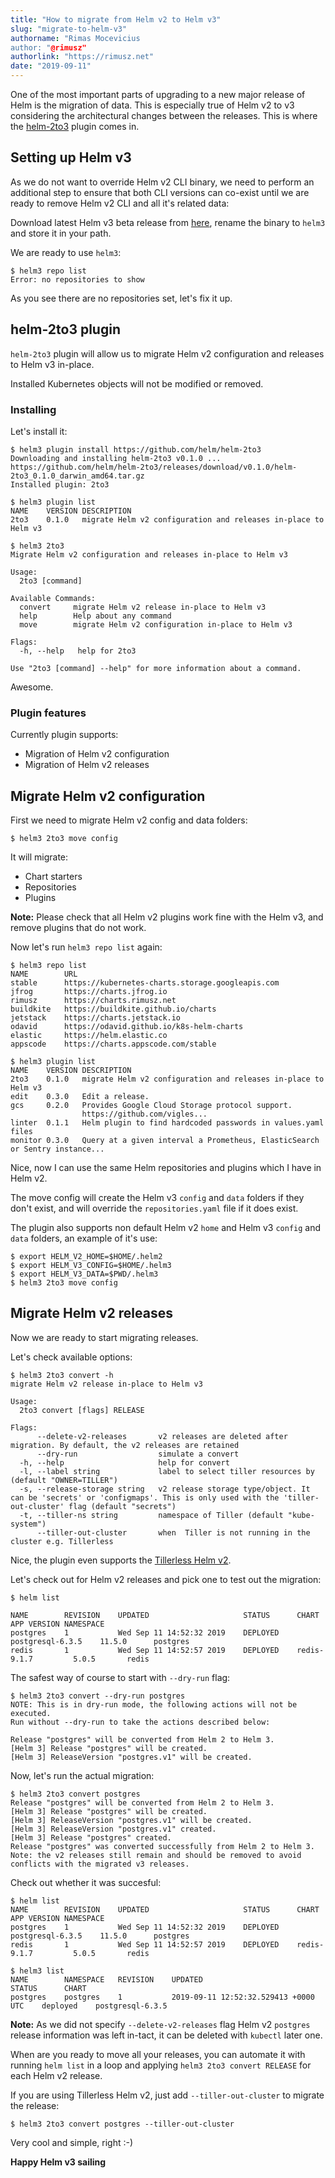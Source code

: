 ```yaml
---
title: "How to migrate from Helm v2 to Helm v3"
slug: "migrate-to-helm-v3"
authorname: "Rimas Mocevicius
author: "@rimusz"
authorlink: "https://rimusz.net"
date: "2019-09-11"
---
```


One of the most important parts of upgrading to a new major release of Helm is the migration of data. This is especially true of Helm v2 to v3 considering the architectural changes between the releases. This is where the [helm-2to3](https://github.com/helm/helm-2to3) plugin comes in.

## Setting up Helm v3

As we do not want to override Helm v2 CLI binary, we need to perform an additional step to ensure that both CLI versions can co-exist until we are ready to remove Helm v2 CLI and all it's related data:

Download latest Helm v3 beta release from [here](https://github.com/helm/helm/releases), rename the binary to `helm3` and store it in your path.

We are ready to use `helm3`:

```
$ helm3 repo list
Error: no repositories to show
```

As you see there are no repositories set, let's fix it up.

## helm-2to3 plugin

`helm-2to3` plugin will allow us to migrate Helm v2 configuration and releases to Helm v3 in-place.

Installed Kubernetes objects will not be modified or removed.

### Installing

Let's install it:

```
$ helm3 plugin install https://github.com/helm/helm-2to3
Downloading and installing helm-2to3 v0.1.0 ...
https://github.com/helm/helm-2to3/releases/download/v0.1.0/helm-2to3_0.1.0_darwin_amd64.tar.gz
Installed plugin: 2to3
```

```
$ helm3 plugin list
NAME	VERSION	DESCRIPTION
2to3	0.1.0  	migrate Helm v2 configuration and releases in-place to Helm v3
```

```
$ helm3 2to3
Migrate Helm v2 configuration and releases in-place to Helm v3

Usage:
  2to3 [command]

Available Commands:
  convert     migrate Helm v2 release in-place to Helm v3
  help        Help about any command
  move        migrate Helm v2 configuration in-place to Helm v3

Flags:
  -h, --help   help for 2to3

Use "2to3 [command] --help" for more information about a command.
```

Awesome.

### Plugin features

Currently plugin supports:

- Migration of Helm v2 configuration
- Migration of Helm v2 releases

## Migrate Helm v2 configuration

First we need to migrate Helm v2 config and data folders:

```
$ helm3 2to3 move config
```

It will migrate:

- Chart starters
- Repositories
- Plugins

**Note:** Please check that all Helm v2 plugins work fine with the Helm v3, and remove plugins that do not work.

Now let's run `helm3 repo list` again:

```
$ helm3 repo list
NAME       	URL
stable     	https://kubernetes-charts.storage.googleapis.com
jfrog      	https://charts.jfrog.io
rimusz     	https://charts.rimusz.net
buildkite  	https://buildkite.github.io/charts
jetstack   	https://charts.jetstack.io
odavid     	https://odavid.github.io/k8s-helm-charts
elastic    	https://helm.elastic.co
appscode   	https://charts.appscode.com/stable

$ helm3 plugin list
NAME   	VERSION	DESCRIPTION
2to3   	0.1.0  	migrate Helm v2 configuration and releases in-place to Helm v3
edit   	0.3.0  	Edit a release.
gcs    	0.2.0  	Provides Google Cloud Storage protocol support.
       	       	https://github.com/vigles...
linter 	0.1.1  	Helm plugin to find hardcoded passwords in values.yaml files
monitor	0.3.0  	Query at a given interval a Prometheus, ElasticSearch or Sentry instance...
```

Nice, now I can use the same Helm repositories and plugins which I have in Helm v2.

The move config will create the Helm v3 `config` and `data` folders if they don't exist, and will override the `repositories.yaml` file if it does exist.

The plugin also supports non default Helm v2 `home` and Helm v3 `config` and `data` folders, an example of it's use:

```
$ export HELM_V2_HOME=$HOME/.helm2
$ export HELM_V3_CONFIG=$HOME/.helm3
$ export HELM_V3_DATA=$PWD/.helm3
$ helm3 2to3 move config
```

## Migrate Helm v2 releases

Now we are ready to start migrating releases.

Let's check available options:

```
$ helm3 2to3 convert -h
migrate Helm v2 release in-place to Helm v3

Usage:
  2to3 convert [flags] RELEASE

Flags:
      --delete-v2-releases       v2 releases are deleted after migration. By default, the v2 releases are retained
      --dry-run                  simulate a convert
  -h, --help                     help for convert
  -l, --label string             label to select tiller resources by (default "OWNER=TILLER")
  -s, --release-storage string   v2 release storage type/object. It can be 'secrets' or 'configmaps'. This is only used with the 'tiller-out-cluster' flag (default "secrets")
  -t, --tiller-ns string         namespace of Tiller (default "kube-system")
      --tiller-out-cluster       when  Tiller is not running in the cluster e.g. Tillerless
```

Nice, the plugin even supports the [Tillerless Helm v2](https://github.com/rimusz/helm-tiller).

Let's check out for Helm v2 releases and pick one to test out the migration:

```
$ helm list

NAME    	REVISION	UPDATED                 	STATUS  	CHART           	APP VERSION	NAMESPACE
postgres	1       	Wed Sep 11 14:52:32 2019	DEPLOYED	postgresql-6.3.5	11.5.0     	postgres
redis   	1       	Wed Sep 11 14:52:57 2019	DEPLOYED	redis-9.1.7     	5.0.5      	redis
```

The safest way of course to start with `--dry-run` flag:

```
$ helm3 2to3 convert --dry-run postgres
NOTE: This is in dry-run mode, the following actions will not be executed.
Run without --dry-run to take the actions described below:

Release "postgres" will be converted from Helm 2 to Helm 3.
[Helm 3] Release "postgres" will be created.
[Helm 3] ReleaseVersion "postgres.v1" will be created.
```

Now, let's run the actual migration:

```
$ helm3 2to3 convert postgres
Release "postgres" will be converted from Helm 2 to Helm 3.
[Helm 3] Release "postgres" will be created.
[Helm 3] ReleaseVersion "postgres.v1" will be created.
[Helm 3] ReleaseVersion "postgres.v1" created.
[Helm 3] Release "postgres" created.
Release "postgres" was converted successfully from Helm 2 to Helm 3. Note: the v2 releases still remain and should be removed to avoid conflicts with the migrated v3 releases.
```

Check out whether it was succesful:

```
$ helm list
NAME    	REVISION	UPDATED                 	STATUS  	CHART           	APP VERSION	NAMESPACE
postgres	1       	Wed Sep 11 14:52:32 2019	DEPLOYED	postgresql-6.3.5	11.5.0     	postgres
redis   	1       	Wed Sep 11 14:52:57 2019	DEPLOYED	redis-9.1.7     	5.0.5      	redis

$ helm3 list
NAME    	NAMESPACE	REVISION	UPDATED                             	STATUS  	CHART
postgres	postgres 	1       	2019-09-11 12:52:32.529413 +0000 UTC	deployed	postgresql-6.3.5
```

**Note:** As we did not specify `--delete-v2-releases` flag Helm v2 `postgres` release information was left in-tact, it can be deleted with `kubectl` later one.

When are you ready to move all your releases, you can automate it with running `helm list` in a loop and applying `helm3 2to3 convert RELEASE` for each Helm v2 release.

If you are using Tillerless Helm v2, just add `--tiller-out-cluster` to migrate the release:

```
$ helm3 2to3 convert postgres --tiller-out-cluster
```

Very cool and simple, right :-)

**Happy Helm v3 sailing**

